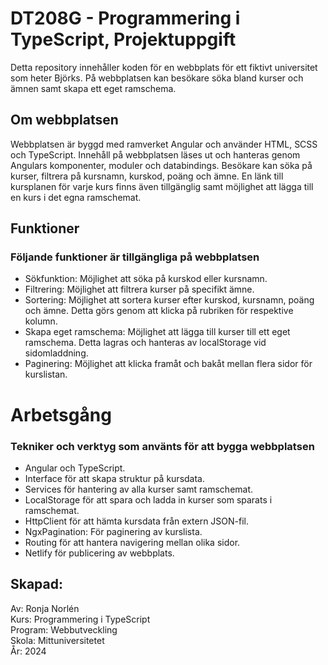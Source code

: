 # DT208G - Programmering i TypeScript, Projektuppgift

Detta repository innehåller koden för en webbplats för ett fiktivt universitet som heter Björks. 
På webbplatsen kan besökare söka bland kurser och ämnen samt skapa ett eget ramschema.

## Om webbplatsen

Webbplatsen är byggd med ramverket Angular och använder HTML, SCSS och TypeScript. 
Innehåll på webbplatsen läses ut och hanteras genom Angulars komponenter, moduler och databindings. Besökare kan söka på kurser, filtrera på kursnamn, kurskod, poäng och ämne. 
En länk till kursplanen för varje kurs finns även tillgänglig samt möjlighet att lägga till 
en kurs i det egna ramschemat. 

## Funktioner

### Följande funktioner är tillgängliga på webbplatsen
* Sökfunktion: Möjlighet att söka på kurskod eller kursnamn.
* Filtrering: Möjlighet att filtrera kurser på specifikt ämne.
* Sortering: Möjlighet att sortera kurser efter kurskod, kursnamn, poäng och ämne. Detta görs genom att klicka på rubriken för respektive kolumn.
* Skapa eget ramschema: Möjlighet att lägga till kurser till ett eget ramschema. Detta lagras och hanteras av localStorage vid sidomladdning.
* Paginering: Möjlighet att klicka framåt och bakåt mellan flera sidor för kurslistan. 


# Arbetsgång

### Tekniker och verktyg som använts för att bygga webbplatsen
* Angular och TypeScript.
* Interface för att skapa struktur på kursdata.
* Services för hantering av alla kurser samt ramschemat.
* LocalStorage för att spara och ladda in kurser som sparats i ramschemat.
* HttpClient för att hämta kursdata från extern JSON-fil.
* NgxPagination: För paginering av kurslista.
* Routing för att hantera navigering mellan olika sidor.
* Netlify för publicering av webbplats.


## Skapad:
Av: Ronja Norlén  
Kurs: Programmering i TypeScript  
Program: Webbutveckling  
Skola: Mittuniversitetet  
År: 2024
